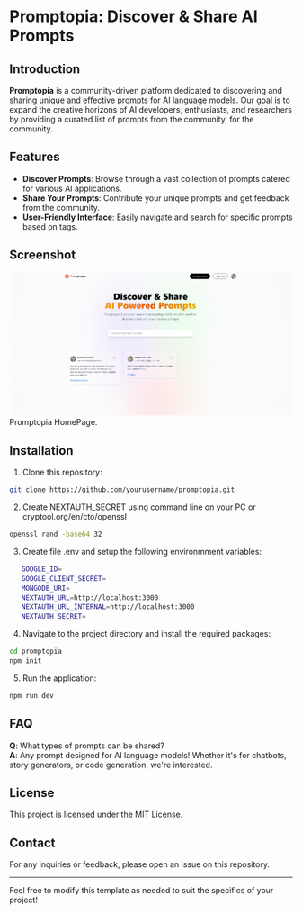 # Promptopia: Discover & Share AI Prompts

## Introduction

**Promptopia** is a community-driven platform dedicated to discovering and sharing unique and effective prompts for AI language models. Our goal is to expand the creative horizons of AI developers, enthusiasts, and researchers by providing a curated list of prompts from the community, for the community.

## Features

- **Discover Prompts**: Browse through a vast collection of prompts catered for various AI applications.
- **Share Your Prompts**: Contribute your unique prompts and get feedback from the community.
- **User-Friendly Interface**: Easily navigate and search for specific prompts based on tags.

## Screenshot

![HomePage](/screenshots/home.png)
Promptopia HomePage.

## Installation

1. Clone this repository:

```bash
git clone https://github.com/yourusername/promptopia.git
```

2. Create NEXTAUTH_SECRET using command line on your PC or cryptool.org/en/cto/openssl

```bash
openssl rand -base64 32
```

3. Create file .env and setup the following environmment variables:

```bash
   GOOGLE_ID=
   GOOGLE_CLIENT_SECRET=
   MONGODB_URI=
   NEXTAUTH_URL=http://localhost:3000
   NEXTAUTH_URL_INTERNAL=http://localhost:3000
   NEXTAUTH_SECRET=
```

4. Navigate to the project directory and install the required packages:

```bash
cd promptopia
npm init
```

5. Run the application:

```bash
npm run dev
```

## FAQ

**Q**: What types of prompts can be shared?  
**A**: Any prompt designed for AI language models! Whether it's for chatbots, story generators, or code generation, we're interested.

## License

This project is licensed under the MIT License.

## Contact

For any inquiries or feedback, please open an issue on this repository.

---

Feel free to modify this template as needed to suit the specifics of your project!
